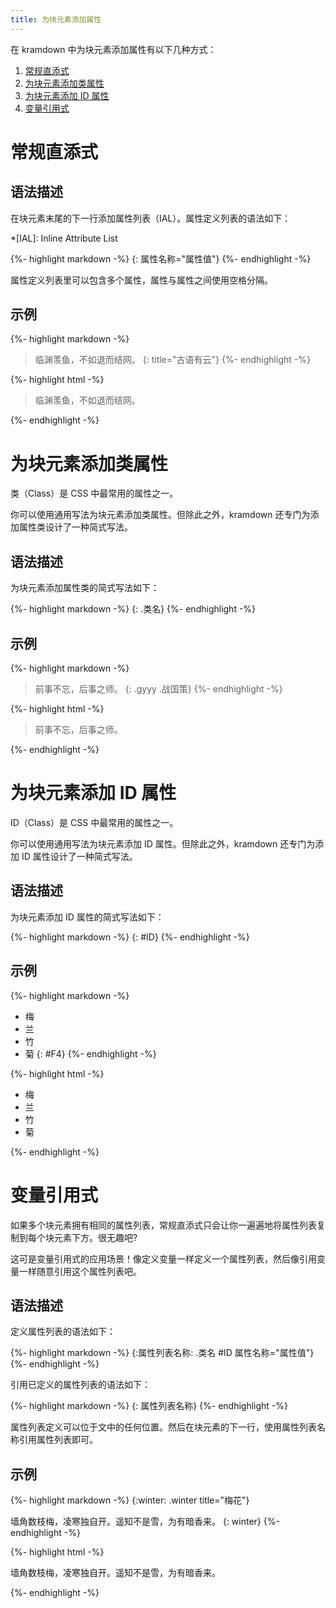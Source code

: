```yaml
---
title: 为块元素添加属性
---
```


在 kramdown 中为块元素添加属性有以下几种方式：

1. [常规直添式](#常规直添式)
2. [为块元素添加类属性](#为块元素添加类属性)
3. [为块元素添加 ID 属性](#为块元素添加-id-属性)
4. [变量引用式](#变量引用式)

# 常规直添式

## 语法描述

在块元素末尾的下一行添加属性列表（IAL）。属性定义列表的语法如下：

*[IAL]: Inline Attribute List

{%- highlight markdown -%}
{: 属性名称="属性值"}
{%- endhighlight -%}

属性定义列表里可以包含多个属性，属性与属性之间使用空格分隔。

## 示例

{%- highlight markdown -%}
> 临渊羡鱼，不如退而结网。
{: title="古语有云"}
{%- endhighlight -%}

{%- highlight html -%}
<blockquote title="古语有云">
  <p>临渊羡鱼，不如退而结网。</p>
</blockquote>
{%- endhighlight -%}

# 为块元素添加类属性

类（Class）是 CSS 中最常用的属性之一。

你可以使用通用写法为块元素添加类属性。但除此之外，kramdown 还专门为添加属性类设计了一种简式写法。

## 语法描述

为块元素添加属性类的简式写法如下：

{%- highlight markdown -%}
{: .类名}
{%- endhighlight -%}

## 示例

{%- highlight markdown -%}
> 前事不忘，后事之师。
{: .gyyy .战国策}
{%- endhighlight -%}

{%- highlight html -%}
<blockquote class="gyyy 战国策">
  <p>前事不忘，后事之师。</p>
</blockquote>
{%- endhighlight -%}

# 为块元素添加 ID 属性

ID（Class）是 CSS 中最常用的属性之一。

你可以使用通用写法为块元素添加 ID 属性。但除此之外，kramdown 还专门为添加 ID 属性设计了一种简式写法。

## 语法描述

为块元素添加 ID 属性的简式写法如下：

{%- highlight markdown -%}
{: #ID}
{%- endhighlight -%}

## 示例

{%- highlight markdown -%}
- 梅
- 兰
- 竹
- 菊
{: #F4}
{%- endhighlight -%}

{%- highlight html -%}
<ul id="F4">
  <li>梅</li>
  <li>兰</li>
  <li>竹</li>
  <li>菊</li>
</ul>
{%- endhighlight -%}

# 变量引用式

如果多个块元素拥有相同的属性列表，常规直添式只会让你一遍遍地将属性列表复制到每个块元素下方。很无趣吧?

这可是变量引用式的应用场景！像定义变量一样定义一个属性列表，然后像引用变量一样随意引用这个属性列表吧。

## 语法描述

定义属性列表的语法如下：

{%- highlight markdown -%}
{:属性列表名称: .类名 #ID 属性名称="属性值"}
{%- endhighlight -%}

引用已定义的属性列表的语法如下：

{%- highlight markdown -%}
{: 属性列表名称}
{%- endhighlight -%}

属性列表定义可以位于文中的任何位置。然后在块元素的下一行，使用属性列表名称引用属性列表即可。

## 示例

{%- highlight markdown -%}
{:winter: .winter title="梅花"}

墙角数枝梅，凌寒独自开。遥知不是雪，为有暗香来。
{: winter}
{%- endhighlight -%}

{%- highlight html -%}
<p class="winter" title="梅花">墙角数枝梅，凌寒独自开。遥知不是雪，为有暗香来。</p>
{%- endhighlight -%}


